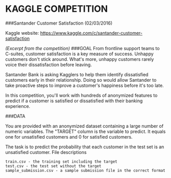 # KAGGLE COMPETITION 
###Santander Customer Satisfaction (02/03/2016)

Kaggle website:
https://www.kaggle.com/c/santander-customer-satisfaction

*(Excerpt from the competition)*
###GOAL
From frontline support teams to C-suites, customer satisfaction is a key measure of success. Unhappy customers don't stick around. What's more, unhappy customers rarely voice their dissatisfaction before leaving.

Santander Bank is asking Kagglers to help them identify dissatisfied customers early in their relationship. Doing so would allow Santander to take proactive steps to improve a customer's happiness before it's too late.

In this competition, you'll work with hundreds of anonymized features to predict if a customer is satisfied or dissatisfied with their banking experience.

###DATA

You are provided with an anonymized dataset containing a large number of numeric variables. The "TARGET" column is the variable to predict. It equals one for unsatisfied customers and 0 for satisfied customers.

The task is to predict the probability that each customer in the test set is an unsatisfied customer.
File descriptions

    train.csv - the training set including the target
    test.csv - the test set without the target
    sample_submission.csv - a sample submission file in the correct format

